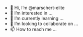 - 👋 Hi, I’m @marschert-elite
- 👀 I’m interested in ...
- 🌱 I’m currently learning ...
- 💞️ I’m looking to collaborate on ...
- 📫 How to reach me ...

<!---
marschert-elite/marschert-elite is a ✨ special ✨ repository because its `README.md` (this file) appears on your GitHub profile.
You can click the Preview link to take a look at your changes.
--->

